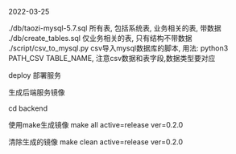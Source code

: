 2022-03-25

./db/taozi-mysql-5.7.sql    所有表, 包括系统表, 业务相关的表, 带数据
./db/create_tables.sql      仅业务相关的表, 只有结构不带数据
./script/csv_to_mysql.py    csv导入mysql数据库的脚本, 用法: python3 PATH_CSV TABLE_NAME, 注意csv数据和表字段,数据类型要对应

deploy 部署服务

生成后端服务镜像

cd backend

使用make生成镜像
make all active=release ver=0.2.0

清除生成的镜像
make clean active=release ver=0.2.0
